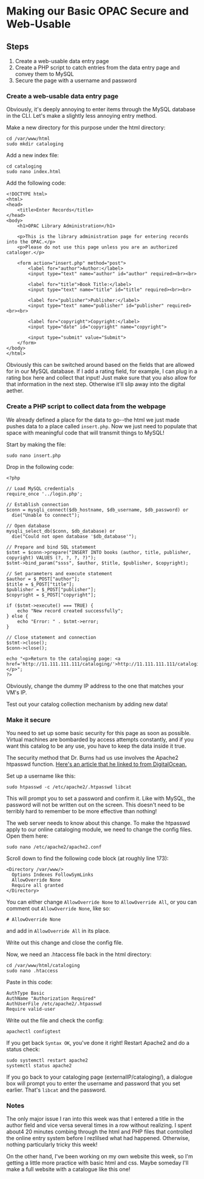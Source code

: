 # Making our Basic OPAC Secure and Web-Usable

## Steps
1. Create a web-usable data entry page
2. Create a PHP script to catch entries from the data entry page and convey 
them to MySQL
3. Secure the page with a username and password

### Create a web-usable data entry page

Obviously, it's deeply annoying to enter items through the MySQL database 
in the CLI. Let's make a slightly less annoying entry method.

Make a new directory for this purpose under the html directory:

```
cd /var/www/html
sudo mkdir cataloging
```

Add a new index file:

```
cd cataloging
sudo nano index.html
```

Add the following code:

```
<!DOCTYPE html>
<html>
<head>
    <title>Enter Records</title>
</head>
<body>
    <h1>OPAC Library Administration</h1>

    <p>This is the library administration page for entering records into the OPAC.</p>
    <p>Please do not use this page unless you are an authorized cataloger.</p>

    <form action="insert.php" method="post">
        <label for="author">Author:</label>
        <input type="text" name="author" id="author" required><br><br>

        <label for="title">Book Title:</label>
        <input type="text" name="title" id="title" required><br><br>

        <label for="publisher">Publisher:</label>
        <input type="text" name="publisher" id="publisher" required><br><br>

        <label for="copyright">Copyright:</label>
        <input type="date" id="copyright" name="copyright">

        <input type="submit" value="Submit">
    </form>
</body>
</html>
```

Obviously this can be switched around based on the fields that are 
allowed for in our MySQL database. If I add a rating field, for example, 
I can plug in a rating box here and collect that input! Just make sure 
that you also allow for that information in the next step. Otherwise 
it'll slip away into the digital aether.

### Create a PHP script to collect data from the webpage

We already defined a place for the data to go--the html we just made pushes 
data to a place called `insert.php`. Now we just need to populate that 
space with meaningful code that will transmit things to MySQL!

Start by making the file:

`sudo nano insert.php`

Drop in the following code:

```
<?php

// Load MySQL credentials
require_once '../login.php';

// Establish connection
$conn = mysqli_connect($db_hostname, $db_username, $db_password) or
  die("Unable to connect");

// Open database
mysqli_select_db($conn, $db_database) or
  die("Could not open database '$db_database'");

// Prepare and bind SQL statement
$stmt = $conn->prepare("INSERT INTO books (author, title, publisher, copyright) VALUES (?, ?, ?, ?)");
$stmt->bind_param("ssss", $author, $title, $publisher, $copyright);

// Set parameters and execute statement
$author = $_POST["author"];
$title = $_POST["title"];
$publisher = $_POST["publisher"];
$copyright = $_POST["copyright"];

if ($stmt->execute() === TRUE) {
    echo "New record created successfully";
} else {
    echo "Error: " . $stmt->error;
}

// Close statement and connection
$stmt->close();
$conn->close();

echo "<p>Return to the cataloging page: <a href='http://11.111.111.111/cataloging/'>http://11.111.111.111/cataloging/</a></p>";
?>
```

Obviously, change the dummy IP address to the one that matches your VM's IP.

Test out your catalog collection mechanism by adding new data!

### Make it secure

You need to set up some basic security for this page as soon as possible. 
Virtual machines are bombarded by access attempts constantly, and if you 
want this catalog to be any use, you have to keep the data inside it true.

The security method that Dr. Burns had us use involves the Apache2 htpasswd 
function. [Here's an article that he linked to from DigitalOcean.](https://www.digitalocean.com/community/tutorials/how-to-set-up-password-authentication-with-apache-on-ubuntu-18-04)

Set up a username like this:

`sudo htpasswd -c /etc/apache2/.htpasswd libcat`

This will prompt you to set a password and confirm it. Like with MySQL, the 
password will not be written out on the screen. This doesn't need to be 
terribly hard to remember to be more effective than nothing!

The web server needs to know about this change. To make the htpasswd apply 
to our online cataloging module, we need to change the config files. Open 
them here: 

`sudo nano /etc/apache2/apache2.conf`

Scroll down to find the following code block (at roughly line 173):

```
<Directory /var/www/>
  Options Indexes FollowSymLinks
  AllowOverride None
  Require all granted
</Directory>
```

You can either change `AllowOverride None` to `AllowOverride All`, or you can 
comment out `AllowOverride None`, like so:

`# AllowOverride None`

and add in `AllowOverride All` in its place. 

Write out this change and close the config file.

Now, we need an .htaccess file back in the html directory:

```
cd /var/www/html/cataloging
sudo nano .htaccess
```

Paste in this code:

```
AuthType Basic
AuthName "Authorization Required"
AuthUserFile /etc/apache2/.htpasswd
Require valid-user
```

Write out the file and check the config:

`apachectl configtest`

If you get back `Syntax OK`, you've done it right! Restart Apache2 and do a 
status check:

```
sudo systemctl restart apache2
systemctl status apache2
```

If you go back to your cataloging page (externalIP/cataloging/), a dialogue 
box will prompt you to enter the username and password that you set earlier.
That's `libcat` and the password.

### Notes

The only major issue I ran into this week was that I entered a title in the 
author field and vice versa several times in a row without realizing. I 
spent about4 20 minutes combing through the html and PHP files that 
controlled the online entry system before I rezlilsed what had 
happened. Otherwise, nothing particularly tricky this week!

On the other hand, I've been working on my own website this week, so I'm 
getting a little more practice with basic html and css. Maybe someday 
I'll make a full website with a catalogue like this one!




